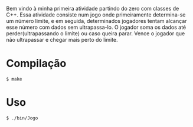 Bem vindo à minha primeira atividade partindo do zero com classes de C++.
Essa atividade consiste num jogo onde primeiramente determina-se um número limite, e em seguida, determinados jogadores tentam alcançar esse número com dados sem ultrapassa-lo.
O jogador soma os dados até perder(ultrapassando o limite) ou caso queira parar.
Vence o jogador que não ultrapassar e chegar mais perto do limite.

# Compilação

```
$ make
```

# Uso

```
$ ./bin/Jogo
```

